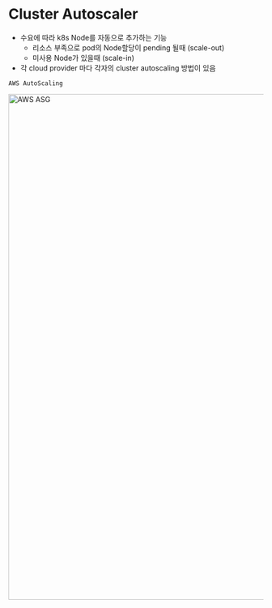 # Cluster Autoscaler

- 수요에 따라 k8s Node를 자동으로 추가하는 기능
  - 리소스 부족으로 pod의 Node할당이 pending 될때 (scale-out)
  - 미사용 Node가 있을때 (scale-in)
- 각 cloud provider 마다 각자의 cluster autoscaling 방법이 있음

`AWS AutoScaling`

<img width="998" alt="AWS ASG" src="https://github.com/user-attachments/assets/a8d8da79-4f7e-439d-bc8e-a966a8ef5f29">
